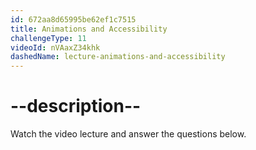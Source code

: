 ```yaml
---
id: 672aa8d65995be62ef1c7515
title: Animations and Accessibility
challengeType: 11
videoId: nVAaxZ34khk
dashedName: lecture-animations-and-accessibility
---
```


# --description--

Watch the video lecture and answer the questions below.



